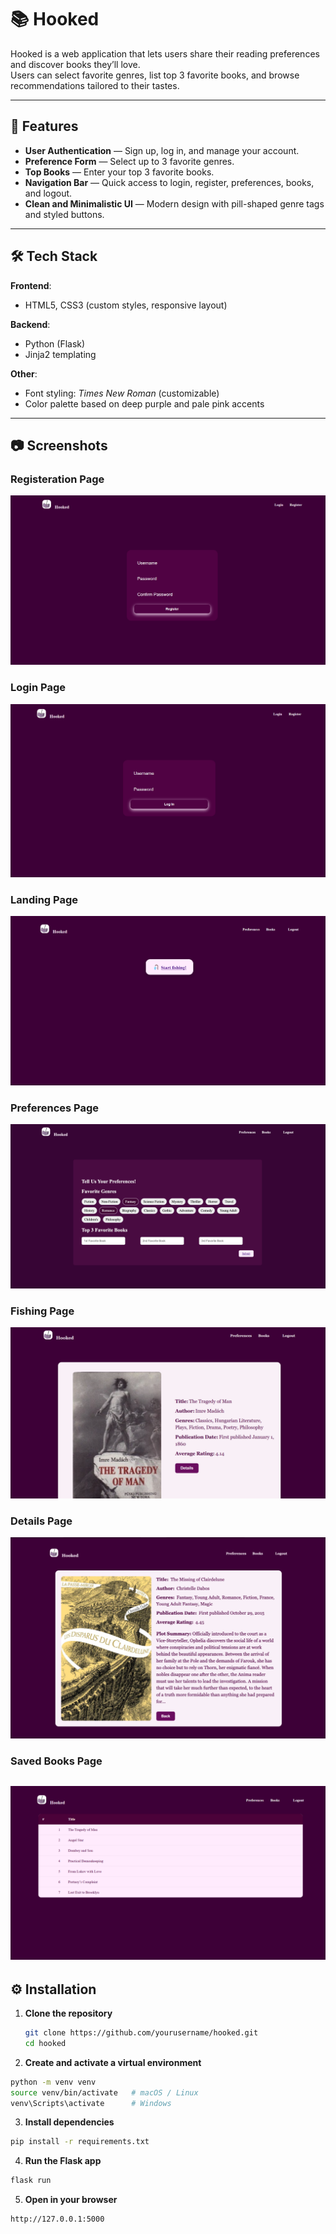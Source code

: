 # 📚 Hooked

Hooked is a web application that lets users share their reading preferences and discover books they’ll love.  
Users can select favorite genres, list top 3 favorite books, and browse recommendations tailored to their tastes.

---

## 🚀 Features
- **User Authentication** — Sign up, log in, and manage your account.
- **Preference Form** — Select up to 3 favorite genres.
- **Top Books** — Enter your top 3 favorite books.
- **Navigation Bar** — Quick access to login, register, preferences, books, and logout.
- **Clean and Minimalistic UI** — Modern design with pill-shaped genre tags and styled buttons.

---

## 🛠 Tech Stack
**Frontend**:
- HTML5, CSS3 (custom styles, responsive layout)

**Backend**:
- Python (Flask)
- Jinja2 templating

**Other**:
- Font styling: *Times New Roman* (customizable)
- Color palette based on deep purple and pale pink accents

---

## 📷 Screenshots

### Registeration Page
![Register Page](static/register.png)

### Login Page
![Login Page](static/login.png)

### Landing Page
![Landing Page](static/landing.png)

### Preferences Page
![Preferences Page](static/preferences.png)

### Fishing Page
![Fishing Page](static/cardDeck.png)

### Details Page
![Details Page](static/details.png)

### Saved Books Page
![Saved Books Page](static/SavedBooks.png)
---

## ⚙️ Installation

1. **Clone the repository**  
   ```bash
   git clone https://github.com/yourusername/hooked.git
   cd hooked
   ```

2. **Create and activate a virtual environment**  
  ```bash
  python -m venv venv
  source venv/bin/activate   # macOS / Linux
  venv\Scripts\activate      # Windows
  ```

3. **Install dependencies**
  ```bash
  pip install -r requirements.txt
  ```

4. **Run the Flask app**
  ```bash
  flask run
  ```

5. **Open in your browser**
  ```bash
  http://127.0.0.1:5000
  ```